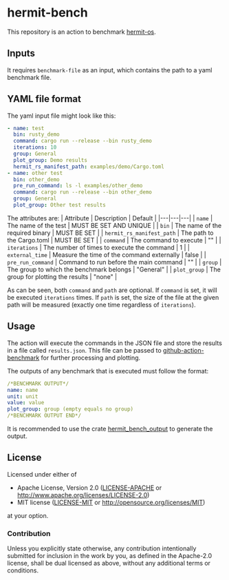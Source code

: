 # hermit-bench

This repository is an action to benchmark [hermit-os](https://github.com/hermit-os/).

## Inputs
It requires `benchmark-file` as an input, which contains the path to a yaml benchmark file. 

## YAML file format
The yaml input file might look like this:
```yaml
- name: test
  bin: rusty_demo
  command: cargo run --release --bin rusty_demo
  iterations: 10
  group: General
  plot_group: Demo results
  hermit_rs_manifest_path: examples/demo/Cargo.toml
- name: other test
  bin: other_demo
  pre_run_command: ls -l examples/other_demo
  command: cargo run --release --bin other_demo
  group: General
  plot_group: Other test results
```

The attributes are:
| Attribute  | Description | Default |
|---|---|---|
| `name`            | The name of the test                          | MUST BE SET AND UNIQUE |
| `bin`             | The name of the required binary               | MUST BE SET |
| `hermit_rs_manifest_path`   | The path to the Cargo.toml                    | MUST BE SET |
| `command`         | The command to execute                        | ""    |
| `iterations`      | The number of times to execute the command    | 1     |
| `external_time`   | Measure the time of the command externally    | false |
| `pre_run_command` | Command to run before the main command        | ""    |
| `group`           | The group to which the benchmark belongs      | "General"    |
| `plot_group`      | The group for plotting the results            | "none"    |


As can be seen, both `command` and `path` are optional. If `command` is set, it will be executed `iterations` times. If `path` is set, the size of the file at the given path will be measured (exactly one time regardless of `iterations`).

## Usage
The action will execute the commands in the JSON file and store the results in a file called `results.json`. This file can be passed to [github-action-benchmark](https://github.com/benchmark-action/github-action-benchmark/) for further processing and plotting.

The outputs of any benchmark that is executed must follow the format:
```yaml
/*BENCHMARK OUTPUT*/
name: name
unit: unit
value: value
plot_group: group (empty equals no group)
/*BENCHMARK OUTPUT END*/
```
It is recommended to use the crate [hermit_bench_output](https://crates.io/crates/hermit_bench_output) to generate the output.

## License

Licensed under either of

 * Apache License, Version 2.0
   ([LICENSE-APACHE](LICENSE-APACHE) or http://www.apache.org/licenses/LICENSE-2.0)
 * MIT license
   ([LICENSE-MIT](LICENSE-MIT) or http://opensource.org/licenses/MIT)

at your option.

### Contribution

Unless you explicitly state otherwise, any contribution intentionally submitted
for inclusion in the work by you, as defined in the Apache-2.0 license, shall be
dual licensed as above, without any additional terms or conditions.
